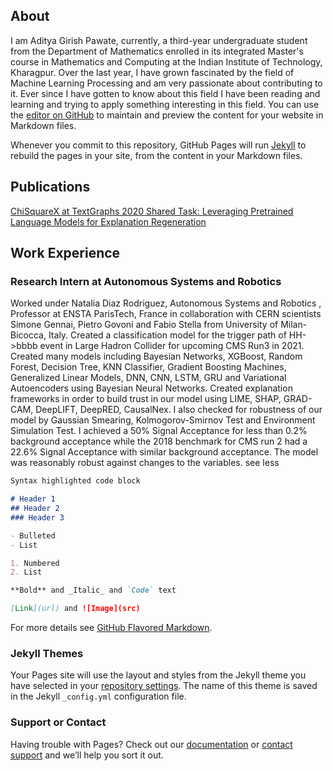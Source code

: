 ## About
I am Aditya Girish Pawate, currently, a third-year undergraduate student from the Department of Mathematics enrolled in its integrated Master's course in Mathematics and Computing at the Indian Institute of Technology, Kharagpur.
Over the last year, I have grown fascinated by the field of Machine Learning Processing and am very passionate about contributing to it. Ever since I have gotten to know about this field I have been reading and learning and trying to apply something interesting in this field.
You can use the [editor on GitHub](https://github.com/AdityaGirishPawate/AdityaGirishPawate.github.io/edit/master/index.md) to maintain and preview the content for your website in Markdown files.

Whenever you commit to this repository, GitHub Pages will run [Jekyll](https://jekyllrb.com/) to rebuild the pages in your site, from the content in your Markdown files.

## Publications
[ChiSquareX at TextGraphs 2020 Shared Task: Leveraging Pretrained Language Models for Explanation Regeneration](https://www.aclweb.org/anthology/2020.textgraphs-1.12/)

## Work Experience
### Research Intern at Autonomous Systems and Robotics
Worked under Natalia Diaz Rodriguez, Autonomous Systems and Robotics , Professor at ENSTA ParisTech, France in collaboration with CERN scientists Simone Gennai, Pietro Govoni and Fabio Stella from University of Milan-Bicocca, Italy. Created a classification model for the trigger path of HH->bbbb event in Large Hadron Collider for upcoming CMS Run3 in 2021. Created many models including Bayesian Networks, XGBoost, Random Forest, Decision Tree, KNN Classifier, Gradient Boosting Machines, Generalized Linear Models, DNN, CNN, LSTM, GRU and Variational Autoencoders using Bayesian Neural Networks. Created explanation frameworks in order to build trust in our model using LIME, SHAP, GRAD-CAM, DeepLIFT, DeepRED, CausalNex. I also checked for robustness of our model by Gaussian Smearing, Kolmogorov-Smirnov Test and Environment Simulation Test. I achieved a 50% Signal Acceptance for less than 0.2% background acceptance while the 2018 benchmark for CMS run 2 had a 22.6% Signal Acceptance with similar background acceptance. The model was reasonably robust against changes to the variables.
see less


```markdown
Syntax highlighted code block

# Header 1
## Header 2
### Header 3

- Bulleted
- List

1. Numbered
2. List

**Bold** and _Italic_ and `Code` text

[Link](url) and ![Image](src)
```

For more details see [GitHub Flavored Markdown](https://guides.github.com/features/mastering-markdown/).

### Jekyll Themes

Your Pages site will use the layout and styles from the Jekyll theme you have selected in your [repository settings](https://github.com/AdityaGirishPawate/AdityaGirishPawate.github.io/settings). The name of this theme is saved in the Jekyll `_config.yml` configuration file.

### Support or Contact

Having trouble with Pages? Check out our [documentation](https://docs.github.com/categories/github-pages-basics/) or [contact support](https://github.com/contact) and we’ll help you sort it out.
